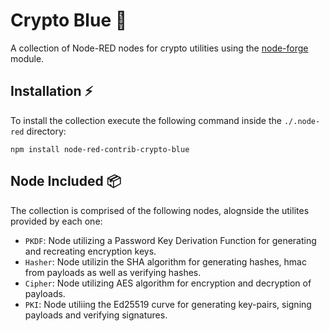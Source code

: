 # Crypto Blue :blue_book:
A collection of Node-RED nodes for crypto utilities using the [node-forge](#https://www.npmjs.com/package/node-forge) module.

## Installation :zap:
To install the collection execute the following command inside the `./.node-red` directory:
```console
npm install node-red-contrib-crypto-blue
```
## Node Included :package:
The collection is comprised of the following nodes, alognside the utilites provided by each one:
- `PKDF`: Node utilizing a Password Key Derivation Function for generating and recreating encryption keys.
- `Hasher`: Node utilizin the SHA algorithm for generating hashes, hmac from payloads as well as verifying hashes.
- `Cipher`: Node utilizing AES algorithm for encryption and decryption of payloads.
- `PKI`: Node utiliing the Ed25519 curve for generating key-pairs, signing payloads and verifying signatures.
